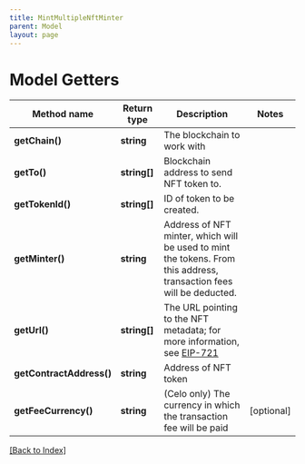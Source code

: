 ```yaml
---
title: MintMultipleNftMinter
parent: Model
layout: page
---
```


# Model Getters

Method name | Return type | Description | Notes
------------ | ------------- | ------------- | -------------
**getChain()** | **string** | The blockchain to work with |
**getTo()** | **string[]** | Blockchain address to send NFT token to. |
**getTokenId()** | **string[]** | ID of token to be created. |
**getMinter()** | **string** | Address of NFT minter, which will be used to mint the tokens. From this address, transaction fees will be deducted. |
**getUrl()** | **string[]** | The URL pointing to the NFT metadata; for more information, see <a href="https://eips.ethereum.org/EIPS/eip-721#specification" target="_blank">EIP-721</a> |
**getContractAddress()** | **string** | Address of NFT token |
**getFeeCurrency()** | **string** | (Celo only) The currency in which the transaction fee will be paid | [optional]

[[Back to Index]](../index.md)
